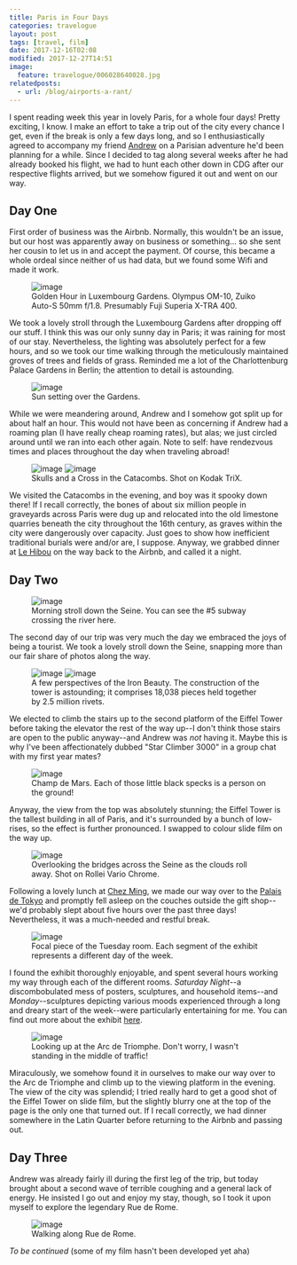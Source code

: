 ```yaml
---
title: Paris in Four Days
categories: travelogue
layout: post
tags: [travel, film]
date: 2017-12-16T02:08
modified: 2017-12-27T14:51
image:
  feature: travelogue/006028640028.jpg
relatedposts:
  - url: /blog/airports-a-rant/
---
```


I spent reading week this year in lovely Paris, for a whole four days! Pretty exciting, I know. I make an effort to take a trip out of the city every chance I get, even if the break is only a few days long, and so I enthusiastically agreed to accompany my friend [Andrew](https://www.facebook.com/andrew.hoang.39) on a Parisian adventure he'd been planning for a while. Since I decided to tag along several weeks after he had already booked his flight, we had to hunt each other down in CDG after our respective flights arrived, but we somehow figured it out and went on our way.

## Day One

First order of business was the Airbnb. Normally, this wouldn't be an issue, but our host was apparently away on business or something... so she sent her cousin to let us in and accept the payment. Of course, this became a whole ordeal since neither of us had data, but we found some Wifi and made it work.

<figure>
	<img src="/images/travelogue/paris-in-four-days/000063640033.jpg" alt="image">
	<figcaption>Golden Hour in Luxembourg Gardens. Olympus OM-10, Zuiko Auto-S 50mm f/1.8. Presumably Fuji Superia X-TRA 400.</figcaption>
</figure>

We took a lovely stroll through the Luxembourg Gardens after dropping off our stuff. I think this was our only sunny day in Paris; it was raining for most of our stay. Nevertheless, the lighting was absolutely perfect for a few hours, and so we took our time walking through the meticulously maintained groves of trees and fields of grass. Reminded me a lot of the Charlottenburg Palace Gardens in Berlin; the attention to detail is astounding.

<figure>
  <img src="/images/travelogue/paris-in-four-days/000063640034.jpg" alt="image">
  <figcaption>Sun setting over the Gardens.</figcaption>
</figure>

While we were meandering around, Andrew and I somehow got split up for about half an hour. This would not have been as concerning if Andrew had a roaming plan (I have really cheap roaming rates), but alas; we just circled around until we ran into each other again. Note to self: have rendezvous times and places throughout the day when traveling abroad!

<figure class="half">
	<img src="/images/travelogue/paris-in-four-days/000062820023.jpg" alt="image">
  <img src="/images/travelogue/paris-in-four-days/000062820024.jpg" alt="image">
	<figcaption>Skulls and a Cross in the Catacombs. Shot on Kodak TriX.</figcaption>
</figure>

We visited the Catacombs in the evening, and boy was it spooky down there! If I recall correctly, the bones of about six million people in graveyards across Paris were dug up and relocated into the old limestone quarries beneath the city throughout the 16th century, as graves within the city were dangerously over capacity. Just goes to show how inefficient traditional burials were and/or are, I suppose. Anyway, we grabbed dinner at [Le Hibou](http://lehibouparis.fr/en/services) on the way back to the Airbnb, and called it a night.

## Day Two

<figure>
	<img src="/images/travelogue/paris-in-four-days/000062820015.jpg" alt="image">
	<figcaption>Morning stroll down the Seine. You can see the #5 subway crossing the river here.</figcaption>
</figure>

The second day of our trip was very much the day we embraced the joys of being a tourist. We took a lovely stroll down the Seine, snapping more than our fair share of photos along the way.

<figure class="half">
  <img src="/images/travelogue/paris-in-four-days/000062820009.jpg" alt="image">
  <img src="/images/travelogue/paris-in-four-days/000062820013.jpg" alt="image">
	<figcaption>A few perspectives of the Iron Beauty. The construction of the tower is astounding; it comprises 18,038 pieces held together by 2.5 million rivets.</figcaption>
</figure>

We elected to climb the stairs up to the second platform of the Eiffel Tower before taking the elevator the rest of the way up--I don't think those stairs are open to the public anyway--and Andrew was _not_ having it. Maybe this is why I've been affectionately dubbed "Star Climber 3000" in a group chat with my first year mates?

<figure>
	<img src="/images/travelogue/paris-in-four-days/000062820002.jpg" alt="image">
	<figcaption>Champ de Mars. Each of those little black specks is a person on the ground!</figcaption>
</figure>

Anyway, the view from the top was absolutely stunning; the Eiffel Tower is the tallest building in all of Paris, and it's surrounded by a bunch of low-rises, so the effect is further pronounced. I swapped to colour slide film on the way up.

<figure>
	<img src="/images/travelogue/paris-in-four-days/006028640005.jpg" alt="image">
	<figcaption>Overlooking the bridges across the Seine as the clouds roll away. Shot on Rollei Vario Chrome.</figcaption>
</figure>

Following a lovely lunch at [Chez Ming](http://www.chezming.fr), we made our way over to the [Palais de Tokyo](http://www.palaisdetokyo.com/en) and promptly fell asleep on the couches outside the gift shop--we'd probably slept about five hours over the past three days! Nevertheless, it was a much-needed and restful break.

<figure>
	<img src="/images/travelogue/paris-in-four-days/006028640020.jpg" alt="image">
	<figcaption>Focal piece of the Tuesday room. Each segment of the exhibit represents a different day of the week.</figcaption>
</figure>

I found the exhibit thoroughly enjoyable, and spent several hours working my way through each of the different rooms. _Saturday Night_--a discombobulated mess of posters, sculptures, and household items--and _Monday_--sculptures depicting various moods experienced through a long and dreary start of the week--were particularly entertaining for me. You can find out more about the exhibit [here](http://www.palaisdetokyo.com/en/event/carte-blanche-camille-henrot).

<figure>
  <img src="/images/travelogue/paris-in-four-days/006028640025.jpg" alt="image">
  <figcaption>Looking up at the Arc de Triomphe. Don't worry, I wasn't standing in the middle of traffic!</figcaption>
</figure>

Miraculously, we somehow found it in ourselves to make our way over to the Arc de Triomphe and climb up to the viewing platform in the evening. The view of the city was splendid; I tried really hard to get a good shot of the Eiffel Tower on slide film, but the slightly blurry one at the top of the page is the only one that turned out. If I recall correctly, we had dinner somewhere in the Latin Quarter before returning to the Airbnb and passing out.

## Day Three

Andrew was already fairly ill during the first leg of the trip, but today brought about a second wave of terrible coughing and a general lack of energy. He insisted I go out and enjoy my stay, though, so I took it upon myself to explore the legendary Rue de Rome.

<figure>
  <img src="/images/travelogue/paris-in-four-days/006028640031.jpg" alt="image">
  <figcaption>Walking along Rue de Rome.</figcaption>
</figure>

_To be continued_
(some of my film hasn't been developed yet aha)

